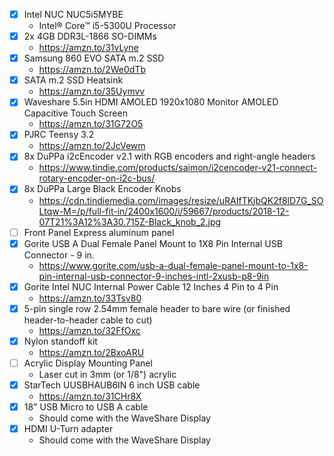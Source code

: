 - [x] Intel NUC NUC5i5MYBE
  * Intel® Core™ i5-5300U Processor
- [x] 2x 4GB DDR3L-1866 SO-DIMMs
  * https://amzn.to/31vLyne
- [x] Samsung 860 EVO SATA m.2 SSD
  * https://amzn.to/2We0dTb
- [x] SATA m.2 SSD Heatsink
  * https://amzn.to/35Uymvv
- [x] Waveshare 5.5in HDMI AMOLED 1920x1080 Monitor AMOLED Capacitive Touch Screen
  * https://amzn.to/31G72O5
- [x] PJRC Teensy 3.2
  * https://amzn.to/2JcVewm
- [x] 8x DuPPa i2cEncoder v2.1 with RGB encoders and right-angle headers
  * https://www.tindie.com/products/saimon/i2cencoder-v21-connect-rotary-encoder-on-i2c-bus/
- [x] 8x DuPPa Large Black Encoder Knobs
  * https://cdn.tindiemedia.com/images/resize/uRAIfTKjbQK2f8lD7G_SOLtqw-M=/p/full-fit-in/2400x1600/i/59667/products/2018-12-07T21%3A12%3A30.715Z-Black_knob_2.jpg
- [ ] Front Panel Express aluminum panel
- [x] Gorite USB A Dual Female Panel Mount to 1X8 Pin Internal USB Connector - 9 in.
  * https://www.gorite.com/usb-a-dual-female-panel-mount-to-1x8-pin-internal-usb-connector-9-inches-intl-2xusb-p8-9in
- [x] Gorite Intel NUC Internal Power Cable 12 Inches 4 Pin to 4 Pin
  * https://amzn.to/33Tsv80
- [x] 5-pin single row 2.54mm female header to bare wire (or finished header-to-header cable to cut)
  * https://amzn.to/32FfOxc
- [x] Nylon standoff kit
  * https://amzn.to/2BxoARU
- [ ] Acrylic Display Mounting Panel
  * Laser cut in 3mm (or 1/8") acrylic
- [x] StarTech UUSBHAUB6IN 6 inch USB cable
  * https://amzn.to/31CHr8X
- [x] 18" USB Micro to USB A cable
  * Should come with the WaveShare Display
- [x] HDMI U-Turn adapter
  * Should come with the WaveShare Display
